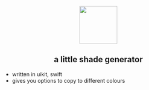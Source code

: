 <p align="center">
  <img src="https://github.com/pdtxie/shade-generator/assets/65262710/b2d69ab0-a461-406f-83dc-e2194a3b9587" height=100/>
</p>

  <h2 align="center">a little shade generator</h2>

- written in uikit, swift
- gives you options to copy to different colours
